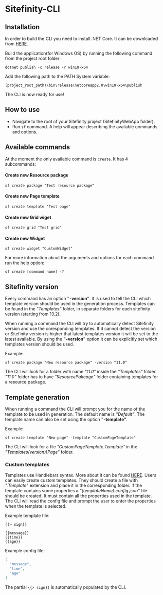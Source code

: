 # Sitefinity-CLI

## Installation

In order to build the CLI you need to install .NET Core. It can be downloaded from [HERE](https://www.microsoft.com/net/download/windows).

Build the application(for Windows OS) by running the following command from the project root folder:
```batch
dotnet publish -c release -r win10-x64
```
Add the following path to the PATH System variable:
```
(project_root_path)\bin\release\netcoreapp2.0\win10-x64\publish
```
The CLI is now ready for use!

## How to use

* Navigate to the root of your Sitefinity project (SitefinityWebApp folder).
* Run ```sf``` command. A help will appear describing the available commands and options.

## Available commands

At the moment the only available command is ```create```. It has 4 subcommands:

#### Create new Resource package

```
sf create package "Test resource package"
```

#### Create new Page template

```
sf create template "Test page"
```

#### Create new Grid wiget

```
sf create grid "Test grid"
```

#### Create new Widget

```
sf create widget "CustomWidget"
```

For more information about the arguments and options for each command run the help option:
```
sf create [command name] -?
```

## Sitefinity version
Every command has an option **"-version"**. It is used to tell the CLI which template version should be used in the generation process. Templates can be found in the _"Templates"_ folder, in separate folders for each sitefinity version (starting from 10.2). 

When running a command the CLI will try to automatically detect Sitefinity version and use the coresponding templates. If it cannot detect the version or Sitefinity version is higher that latest templates version it will be set to the latest available. By using the **"-version"** option it can be explicitly set which templates version should be used.

Example:
```
sf create package "New resource package" -version "11.0"
```
The CLI will look for a folder with name _"11.0"_ inside the _"Templates"_ folder. _"11.0"_ folder has to have _"ResourcePakcage"_ folder containing templates for a resource package. 

## Template generation

When running a command the CLI will prompt you for the name of the template to be used in generation. The default name is _"Default"_. The template name can also be set using the option **"-template"**.

Example:
```
sf create template "New page" -template "CustomPageTemplate"
```
The CLI will look for a file _"CustomPageTemplate.Template"_ in the _"Templates\(version)\Page"_ folder. 

### Custom templates

Templates use Handlebars syntax. More about it can be found [HERE](https://github.com/rexm/Handlebars.Net).
Users can easily create custom templates. They should create a file with _".Template"_ extension and place it in the corresponding folder. If the template contains some properties a _"(templateName).config.json"_ file should be created. It must contain all the properties used in the template. The CLI will read the config file and prompt the user to enter the properties when the template is selected.

Example template file:
```
{{> sign}}

{{message}}
{{time}}
{{age}}
```
Example config file:
```json
[
  "message",
  "time",
  "age"
]
```
The partial ```{{> sign}}``` is automatically populated by the CLI.
